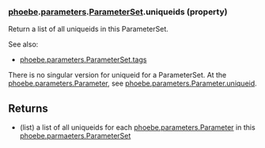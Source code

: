 ### [phoebe](phoebe.md).[parameters](phoebe.parameters.md).[ParameterSet](phoebe.parameters.ParameterSet.md).uniqueids (property)




Return a list of all uniqueids in this ParameterSet.

See also:
* [phoebe.parameters.ParameterSet.tags](phoebe.parameters.ParameterSet.tags.md)

There is no singular version for uniqueid for a ParameterSet.  At the
[phoebe.parameters.Parameter](phoebe.parameters.Parameter.md), see [phoebe.parameters.Parameter.uniqueid](phoebe.parameters.Parameter.uniqueid.md).

Returns
--------
* (list) a list of all uniqueids for each [phoebe.parameters.Parameter](phoebe.parameters.Parameter.md)
    in this [phoebe.parmaeters.ParameterSet](phoebe.parmaeters.ParameterSet.md)

